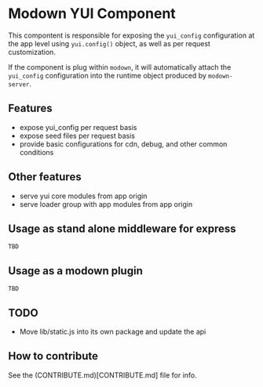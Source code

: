 # Modown YUI Component

This compontent is responsible for exposing the
`yui_config` configuration at the app level using
`yui.config()` object, as well as per request
customization.

If the component is plug within `modown`, it will
automatically attach the `yui_config` configuration
into the runtime object produced by `modown-server`.

## Features

 * expose yui_config per request basis
 * expose seed files per request basis
 * provide basic configurations for cdn, debug, and other common conditions

## Other features

 * serve yui core modules from app origin
 * serve loader group with app modules from app origin

## Usage as stand alone middleware for express

```
TBD
```

## Usage as a modown plugin

```
TBD
```

## TODO

 * Move lib/static.js into its own package and update the api

## How to contribute

See the (CONTRIBUTE.md)[CONTRIBUTE.md] file for info.

